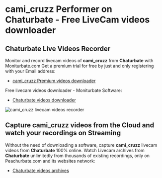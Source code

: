 # cami_cruzz Performer on Chaturbate - Free LiveCam videos downloader

## Chaturbate Live Videos Recorder

Monitor and record livecam videos of **cami_cruzz** from **Chaturbate** with Moniturbate.com
Get a premium trial for free by just and only registering with your Email address:
* [cami_cruzz Premium videos downloader](https://moniturbate.com/request-demo-licence-key.html)

Free livecam videos downloader - Moniturbate Software:
* [Chaturbate videos downloader](https://moniturbate.com/moniturbate-download-software.html)

![cami_cruzz livecam videos recorder](https://peachurnet.com/templates/moniturbate-software.png)


## Capture cami_cruzz videos from the Cloud and watch your recordings on Streaming

Without the need of downloading a software, capture **cami_cruzz** livecam videos from **Chaturbate** 100% online.
Watch Livecam archives from **Chaturbate** unlimitedly from thousands of existing recordings, only on Peachurbate.com and its websites network:
* [Chaturbate videos archives](https://peachurnet.com/)